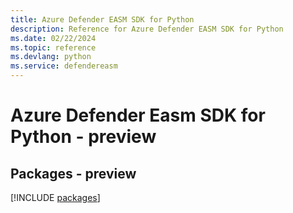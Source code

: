 ```yaml
---
title: Azure Defender EASM SDK for Python
description: Reference for Azure Defender EASM SDK for Python
ms.date: 02/22/2024
ms.topic: reference
ms.devlang: python
ms.service: defendereasm
---
```

# Azure Defender Easm SDK for Python - preview
## Packages - preview
[!INCLUDE [packages](defender-easm-index.md)]